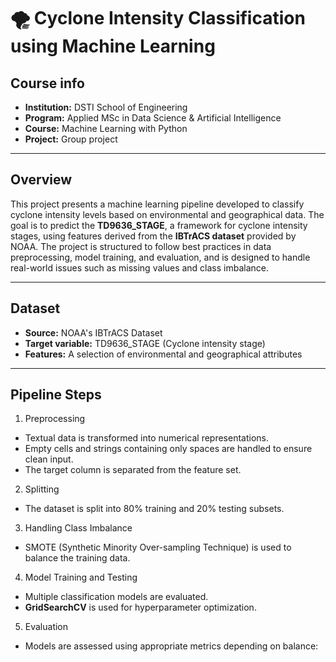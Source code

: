 # 🌪️ Cyclone Intensity Classification using Machine Learning

## Course info

- **Institution:** DSTI School of Engineering
- **Program:** Applied MSc in Data Science & Artificial Intelligence  
- **Course:** Machine Learning with Python   
- **Project:** Group project 

---

## Overview
This project presents a machine learning pipeline developed to classify cyclone intensity levels based on environmental and geographical data. The goal is to predict the **TD9636_STAGE**, a framework for cyclone intensity stages, using features derived from the **IBTrACS dataset** provided by NOAA.
The project is structured to follow best practices in data preprocessing, model training, and evaluation, and is designed to handle real-world issues such as missing values and class imbalance.

---

## Dataset

 - **Source:** NOAA's IBTrACS Dataset
 - **Target variable:** TD9636_STAGE (Cyclone intensity stage)
 - **Features:** A selection of environmental and geographical attributes

---

## Pipeline Steps
1. Preprocessing
 - Textual data is transformed into numerical representations.
 - Empty cells and strings containing only spaces are handled to ensure clean input.
 - The target column is separated from the feature set.

2. Splitting
 - The dataset is split into 80% training and 20% testing subsets.
 
3. Handling Class Imbalance
 - SMOTE (Synthetic Minority Over-sampling Technique) is used to balance the training data.

4. Model Training and Testing
 - Multiple classification models are evaluated.
 - **GridSearchCV** is used for hyperparameter optimization.

5. Evaluation
 - Models are assessed using appropriate metrics depending on balance:
